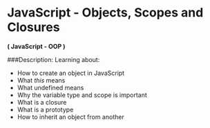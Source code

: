 # JavaScript - Objects, Scopes and Closures
**( JavaScript - OOP )**

###Description:
Learning about:

- How to create an object in JavaScript
- What *this* means
- What undefined means
- Why the variable type and scope is important
- What is a closure
- What is a prototype
- How to inherit an object from another
